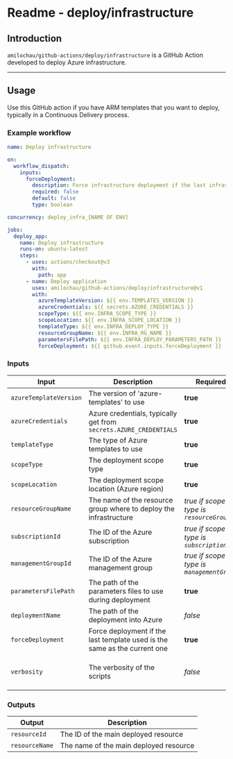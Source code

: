 # Readme - deploy/infrastructure

## Introduction

`amilochau/github-actions/deploy/infrastructure` is a GitHub Action developed to deploy Azure infrastructure.

---

## Usage

Use this GitHub action if you have ARM templates that you want to deploy, typically in a Continuous Delivery process.

### Example workflow

```yaml
name: Deploy infrastructure

on:
  workflow_dispatch:
    inputs:
      forceDeployment:
        description: Force infrastructure deployment if the last infrastructure template used is the same as the current one
        required: false
        default: false
        type: boolean

concurrency: deploy_infra_[NAME OF ENV]

jobs:
  deploy_app:
    name: Deploy infrastructure
    runs-on: ubuntu-latest
    steps:
      - uses: actions/checkout@v3
        with:
          path: app
      - name: Deploy application
        uses: amilochau/github-actions/deploy/infrastructure@v1
        with:
          azureTemplateVersion: ${{ env.TEMPLATES_VERSION }}
          azureCredentials: ${{ secrets.AZURE_CREDENTIALS }}
          scopeType: ${{ env.INFRA_SCOPE_TYPE }}
          scopeLocation: ${{ env.INFRA_SCOPE_LOCATION }}
          templateType: ${{ env.INFRA_DEPLOY_TYPE }}
          resourceGroupName: ${{ env.INFRA_RG_NAME }}
          parametersFilePath: ${{ env.INFRA_DEPLOY_PARAMETERS_PATH }}
          forceDeployment: ${{ github.event.inputs.forceDeployment }}
```

### Inputs

| Input | Description | Required | Default value | Comment |
| ----- | ----------- | -------- | ------------- | ------- |
| `azureTemplateVersion` | The version of 'azure-templates' to use | **true** |
| `azureCredentials` | Azure credentials, typically get from `secrets.AZURE_CREDENTIALS` | **true** |
| `templateType` | The type of Azure templates to use | **true** |
| `scopeType` | The deployment scope type | **true** | `resourceGroup` |
| `scopeLocation` | The deployment scope location (Azure region) | **true** |
| `resourceGroupName` | The name of the resource group where to deploy the infrastructure | *true if scope type is `resourceGroup`* |
| `subscriptionId` | The ID of the Azure subscription | *true if scope type is `subscription`* |
| `managementGroupId` | The ID of the Azure management group | *true if scope type is `managementGroup`* |
| `parametersFilePath` | The path of the parameters files to use during deployment | **true** |
| `deploymentName` | The path of the deployment into Azure | *false* | `Deployment-GitHub` |
| `forceDeployment` | Force deployment if the last template used is the same as the current one | **true** |
| `verbosity` | The verbosity of the scripts | *false* | `minimal` | Set to `minimal`, `normal` or `detailed` |

### Outputs

| Output | Description |
| ------ | ----------- |
| `resourceId` | The ID of the main deployed resource |
| `resourceName` | The name of the main deployed resource |
